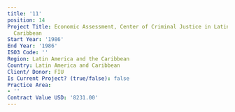```yaml
---
title: '11'
position: 14
Project Title: Economic Assessment, Center of Criminal Justice in Latin America and
  Caribbean
Start Year: '1986'
End Year: '1986'
ISO3 Code: ''
Region: Latin America and the Caribbean
Country: Latin America and Caribbean
Client/ Donor: FIU
Is Current Project? (true/false): false
Practice Area:
- ''
Contract Value USD: '8231.00'
---
```


